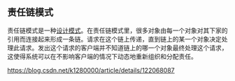 ## 责任链模式

责任链模式是一种[设计模式](https://baike.baidu.com/item/设计模式/1212549?fromModule=lemma_inlink)。在责任链模式里，很多对象由每一个对象对其下家的引用而连接起来形成一条链。请求在这个链上传递，直到链上的某一个对象决定处理此请求。发出这个请求的客户端并不知道链上的哪一个对象最终处理这个请求，这使得系统可以在不影响客户端的情况下动态地重新组织和分配责任。



https://blog.csdn.net/k1280000/article/details/122068087